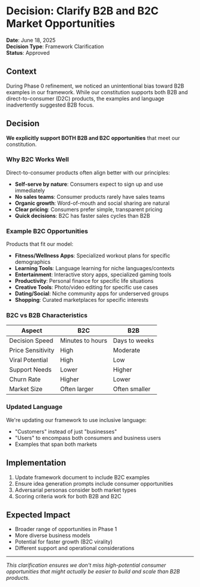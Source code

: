 # Decision: Clarify B2B and B2C Market Opportunities

**Date**: June 18, 2025  
**Decision Type**: Framework Clarification  
**Status**: Approved

## Context

During Phase 0 refinement, we noticed an unintentional bias toward B2B examples in our framework. While our constitution supports both B2B and direct-to-consumer (D2C) products, the examples and language inadvertently suggested B2B focus.

## Decision

**We explicitly support BOTH B2B and B2C opportunities** that meet our constitution.

### Why B2C Works Well

Direct-to-consumer products often align better with our principles:
- **Self-serve by nature**: Consumers expect to sign up and use immediately
- **No sales teams**: Consumer products rarely have sales teams
- **Organic growth**: Word-of-mouth and social sharing are natural
- **Clear pricing**: Consumers prefer simple, transparent pricing
- **Quick decisions**: B2C has faster sales cycles than B2B

### Example B2C Opportunities

Products that fit our model:
- **Fitness/Wellness Apps**: Specialized workout plans for specific demographics
- **Learning Tools**: Language learning for niche languages/contexts  
- **Entertainment**: Interactive story apps, specialized gaming tools
- **Productivity**: Personal finance for specific life situations
- **Creative Tools**: Photo/video editing for specific use cases
- **Dating/Social**: Niche community apps for underserved groups
- **Shopping**: Curated marketplaces for specific interests

### B2C vs B2B Characteristics

| Aspect | B2C | B2B |
|--------|-----|-----|
| Decision Speed | Minutes to hours | Days to weeks |
| Price Sensitivity | High | Moderate |
| Viral Potential | High | Low |
| Support Needs | Lower | Higher |
| Churn Rate | Higher | Lower |
| Market Size | Often larger | Often smaller |

### Updated Language

We're updating our framework to use inclusive language:
- "Customers" instead of just "businesses"
- "Users" to encompass both consumers and business users
- Examples that span both markets

## Implementation

1. Update framework document to include B2C examples
2. Ensure idea generation prompts include consumer opportunities
3. Adversarial personas consider both market types
4. Scoring criteria work for both B2B and B2C

## Expected Impact

- Broader range of opportunities in Phase 1
- More diverse business models
- Potential for faster growth (B2C virality)
- Different support and operational considerations

---

*This clarification ensures we don't miss high-potential consumer opportunities that might actually be easier to build and scale than B2B products.*
